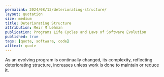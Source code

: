 ```yaml
---
permalink: 2024/08/13/deteriorating-structure/
layout: quotation
size: medium
title: Deteriorating Structure
attribution: Meir M Lehman
publication: Programs Life Cycles and Laws of Software Evolution
published: true
tags: [quote, software, code]
alttext: quote
---
```


As an evolving program is continually changed, its complexity, reflecting deteriorating structure, 
increases unless work is done to maintain or reduce it.

